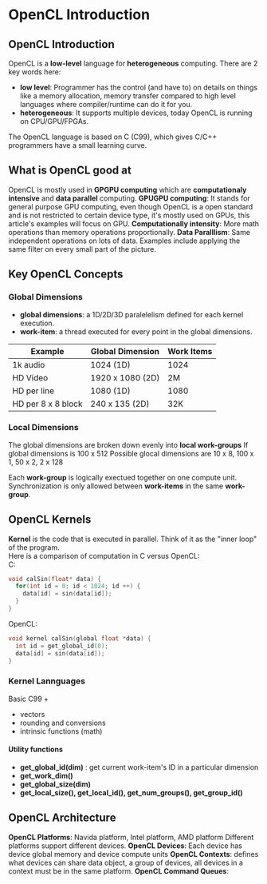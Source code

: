# OpenCL Introduction

## OpenCL Introduction
OpenCL is a **low-level** language for **heterogeneous** computing. There are 2 key words here:
* **low level**: Programmer has the control (and have to) on details on things like a memory allocation, memory transfer compared to
high level languages where compiler/runtime can do it for you.
* **heterogeneous**: It supports multiple devices, today OpenCL is running on CPU/GPU/FPGAs.

The OpenCL language is based on C (C99), which gives C/C++ programmers have a small learning curve. 

## What is OpenCL good at
OpenCL is mostly used in **GPGPU computing** which are **computationaly intensive** and **data parallel** computing.
**GPUGPU computing**: It stands for general purpose GPU computing, even though OpenCL is a open standard and is not restricted to certain device
type, it's mostly used on GPUs, this article's examples will focus on GPU.
**Computationally intensity**: More math operations than memory operations proportionally.
**Data Paralllism**: Same independent operations on lots of data. Examples include applying the same filter on every small part of the picture. 

## Key OpenCL Concepts

### Global Dimensions
* **global dimensions**: a 1D/2D/3D paralelelism defined for each kernel execution.
* **work-item**: a thread executed for every point in the global dimensions.

| Example            | Global Dimension | Work Items |
|--------------------|------------------|------------|
| 1k audio           | 1024 (1D)        | 1024       |
| HD Video           | 1920 x 1080 (2D) | 2M         |
| HD per line        | 1080 (1D)        | 1080       |
| HD per 8 x 8 block | 240 x 135 (2D)   | 32K        |

### Local Dimensions
The global dimensions are broken down evenly into **local work-groups**
If global dimensions is 100 x 512
Possible glocal dimensions are 10 x 8, 100 x 1, 50 x 2, 2 x 128
  
Each **work-group** is logically exectued together on one compute unit.  
Synchronization is only allowed between **work-items** in the same **work-group**.

## OpenCL Kernels
**Kernel** is the code that is executed in parallel. Think of it as the "inner loop" of the program.  
Here is a comparison of computation in C versus OpenCL:  
C:  

```C
void calSin(float* data) {
  for(int id = 0; id < 1024; id ++) {
    data[id] = sin(data[id]);
  }
}
```
OpenCL:  
```C
void kernel calSin(global float *data) {
  int id = get_global_id(0);
  data[id] = sin(data[id]);
}
```

### Kernel Lannguages
Basic C99 + 
* vectors
* rounding and conversions
* intrinsic functions (math)

#### Utility functions
* **get_global_id(dim)** : get current work-item's ID in a particular dimension
* **get_work_dim()**
* **get_global_size(dim)**
* **get_local_size(), get_local_id(), get_num_groups(), get_group_id()**

## OpenCL Architecture
**OpenCL Platforms**: Navida platform, Intel platform, AMD platform
Different platforms support different devices.
**OpenCL Devices**: Each device has device global memory and device compute units
**OpenCL Contexts**: defines what devices can share data object, a group of devices, all devices in a context must be in the same platform. 
**OpenCL Command Queues**: 













